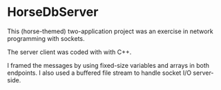 # HorseDbServer

This (horse-themed) two-application project 
was an exercise in network programming with 
sockets.

The server client was coded with with C++. 

I framed the messages by using fixed-size 
variables and arrays in both endpoints. I 
also used a buffered file stream to handle 
socket I/O server-side.
